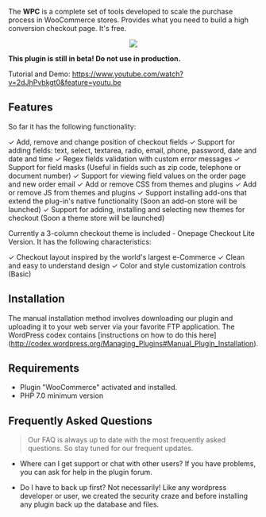 The **WPC** is a complete set of tools developed to scale the purchase process in WooCommerce stores. Provides what you need to build a high conversion checkout page. It's free.

<p align="center">
  <a href="#">
    <img src="https://i.ibb.co/Cmc9HZG/ndice.jpg">
  </a>
</p>

**This plugin is still in beta! Do not use in production.**

Tutorial and Demo: https://www.youtube.com/watch?v=2dJhPvbkgt0&feature=youtu.be

## Features
So far it has the following functionality:

✓ Add, remove and change position of checkout fields
✓ Support for adding fields: text, select, textarea, radio, email, phone, password, date and date and time
✓ Regex fields validation with custom error messages
✓ Support for field masks (Useful in fields such as zip code, telephone or document number)
✓ Support for viewing field values ​​on the order page and new order email
✓ Add or remove CSS from themes and plugins
✓ Add or remove JS from themes and plugins
✓ Support installing add-ons that extend the plug-in's native functionality (Soon an add-on store will be launched)
✓ Support for adding, installing and selecting new themes for checkout (Soon a theme store will be launched)

Currently a 3-column checkout theme is included - Onepage Checkout Lite Version. It has the following characteristics:

✓ Checkout layout inspired by the world's largest e-Commerce
✓ Clean and easy to understand design
✓ Color and style customization controls (Basic)

## Installation
The manual installation method involves downloading our plugin and uploading it to your web server via your favorite FTP application. The WordPress codex contains [instructions on how to do this here] (http://codex.wordpress.org/Managing_Plugins#Manual_Plugin_Installation).

## Requirements
- Plugin "WooCommerce" activated and installed.
- PHP 7.0 minimum version

## Frequently Asked Questions
> Our FAQ is always up to date with the most frequently asked questions. So stay tuned for our frequent updates.

- Where can I get support or chat with other users?
If you have problems, you can ask for help in the plugin forum.

- Do I have to back up first?
Not necessarily! Like any wordpress developer or user, we created the security craze and before installing any plugin back up the database and files.
